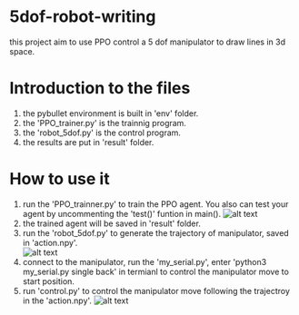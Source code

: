 # 5dof-robot-writing

this project aim to use PPO control a 5 dof manipulator to draw lines in 3d space.

# Introduction to the files

1. the pybullet environment is built in 'env' folder.
2. the 'PPO_trainer.py' is the trainnig program.
3. the 'robot_5dof.py' is the control program.
4. the results are put in 'result' folder.

# How to use it

1. run the 'PPO_trainner.py' to train the PPO agent. You also can test your agent by uncommenting the 'test()' funtion in main(). 
![alt text](https://github.com/keqinn/5dof-robot-writing/blob/main/result/ur3.gif?raw=true)
2. the trained agent will be saved in 'result' folder. 
3. run the 'robot_5dof.py' to generate the trajectory of manipulator, saved in 'action.npy'.  
![alt text](https://github.com/keqinn/5dof-robot-writing/blob/main/result/ur3_5dof.gif?raw=true)
4. connect to the manipulator, run the 'my_serial.py', enter 'python3 my_serial.py single back' in termianl to control the manipulator move to start position.
5. run 'control.py' to control the manipulator move following the trajectroy in the 'action.npy'. 
![alt text](https://github.com/keqinn/5dof-robot-writing/blob/main/result/real_world.gif?raw=true)

